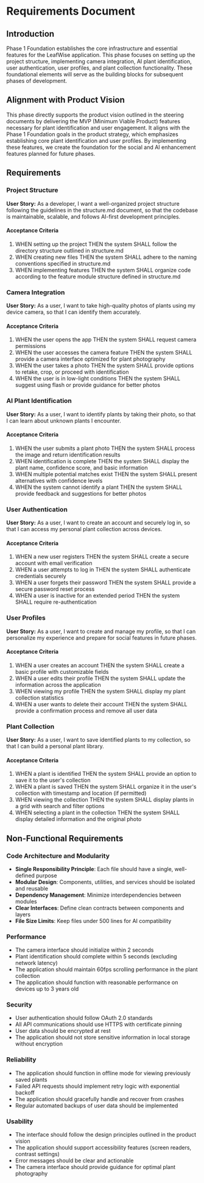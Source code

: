 # Requirements Document

## Introduction

Phase 1 Foundation establishes the core infrastructure and essential features for the LeafWise application. This phase focuses on setting up the project structure, implementing camera integration, AI plant identification, user authentication, user profiles, and plant collection functionality. These foundational elements will serve as the building blocks for subsequent phases of development.

## Alignment with Product Vision

This phase directly supports the product vision outlined in the steering documents by delivering the MVP (Minimum Viable Product) features necessary for plant identification and user engagement. It aligns with the Phase 1 Foundation goals in the product strategy, which emphasizes establishing core plant identification and user profiles. By implementing these features, we create the foundation for the social and AI enhancement features planned for future phases.

## Requirements

### Project Structure

**User Story:** As a developer, I want a well-organized project structure following the guidelines in the structure.md document, so that the codebase is maintainable, scalable, and follows AI-first development principles.

#### Acceptance Criteria

1. WHEN setting up the project THEN the system SHALL follow the directory structure outlined in structure.md
2. WHEN creating new files THEN the system SHALL adhere to the naming conventions specified in structure.md
3. WHEN implementing features THEN the system SHALL organize code according to the feature module structure defined in structure.md

### Camera Integration

**User Story:** As a user, I want to take high-quality photos of plants using my device camera, so that I can identify them accurately.

#### Acceptance Criteria

1. WHEN the user opens the app THEN the system SHALL request camera permissions
2. WHEN the user accesses the camera feature THEN the system SHALL provide a camera interface optimized for plant photography
3. WHEN the user takes a photo THEN the system SHALL provide options to retake, crop, or proceed with identification
4. WHEN the user is in low-light conditions THEN the system SHALL suggest using flash or provide guidance for better photos

### AI Plant Identification

**User Story:** As a user, I want to identify plants by taking their photo, so that I can learn about unknown plants I encounter.

#### Acceptance Criteria

1. WHEN the user submits a plant photo THEN the system SHALL process the image and return identification results
2. WHEN identification is complete THEN the system SHALL display the plant name, confidence score, and basic information
3. WHEN multiple potential matches exist THEN the system SHALL present alternatives with confidence levels
4. WHEN the system cannot identify a plant THEN the system SHALL provide feedback and suggestions for better photos

### User Authentication

**User Story:** As a user, I want to create an account and securely log in, so that I can access my personal plant collection across devices.

#### Acceptance Criteria

1. WHEN a new user registers THEN the system SHALL create a secure account with email verification
2. WHEN a user attempts to log in THEN the system SHALL authenticate credentials securely
3. WHEN a user forgets their password THEN the system SHALL provide a secure password reset process
4. WHEN a user is inactive for an extended period THEN the system SHALL require re-authentication

### User Profiles

**User Story:** As a user, I want to create and manage my profile, so that I can personalize my experience and prepare for social features in future phases.

#### Acceptance Criteria

1. WHEN a user creates an account THEN the system SHALL create a basic profile with customizable fields
2. WHEN a user edits their profile THEN the system SHALL update the information across the application
3. WHEN viewing my profile THEN the system SHALL display my plant collection statistics
4. WHEN a user wants to delete their account THEN the system SHALL provide a confirmation process and remove all user data

### Plant Collection

**User Story:** As a user, I want to save identified plants to my collection, so that I can build a personal plant library.

#### Acceptance Criteria

1. WHEN a plant is identified THEN the system SHALL provide an option to save it to the user's collection
2. WHEN a plant is saved THEN the system SHALL organize it in the user's collection with timestamp and location (if permitted)
3. WHEN viewing the collection THEN the system SHALL display plants in a grid with search and filter options
4. WHEN selecting a plant in the collection THEN the system SHALL display detailed information and the original photo

## Non-Functional Requirements

### Code Architecture and Modularity
- **Single Responsibility Principle**: Each file should have a single, well-defined purpose
- **Modular Design**: Components, utilities, and services should be isolated and reusable
- **Dependency Management**: Minimize interdependencies between modules
- **Clear Interfaces**: Define clean contracts between components and layers
- **File Size Limits**: Keep files under 500 lines for AI compatibility

### Performance
- The camera interface should initialize within 2 seconds
- Plant identification should complete within 5 seconds (excluding network latency)
- The application should maintain 60fps scrolling performance in the plant collection
- The application should function with reasonable performance on devices up to 3 years old

### Security
- User authentication should follow OAuth 2.0 standards
- All API communications should use HTTPS with certificate pinning
- User data should be encrypted at rest
- The application should not store sensitive information in local storage without encryption

### Reliability
- The application should function in offline mode for viewing previously saved plants
- Failed API requests should implement retry logic with exponential backoff
- The application should gracefully handle and recover from crashes
- Regular automated backups of user data should be implemented

### Usability
- The interface should follow the design principles outlined in the product vision
- The application should support accessibility features (screen readers, contrast settings)
- Error messages should be clear and actionable
- The camera interface should provide guidance for optimal plant photography